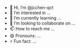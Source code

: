 - 👋 Hi, I’m @jcchen-qct
- 👀 I’m interested in ...
- 🌱 I’m currently learning ...
- 💞️ I’m looking to collaborate on ...
- 📫 How to reach me ...
- 😄 Pronouns: ...
- ⚡ Fun fact: ...

<!---
jcchen-qct/jcchen-qct is a ✨ special ✨ repository because its `README.md` (this file) appears on your GitHub profile.
You can click the Preview link to take a look at your changes.
--->
